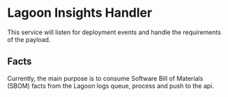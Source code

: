 # Lagoon Insights Handler

This service will listen for deployment events and handle the requirements of the payload.

## Facts
Currently, the main purpose is to consume Software Bill of Materials (SBOM) facts from the Lagoon logs queue, process 
and push to the api.
